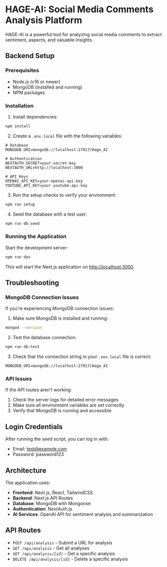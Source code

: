 # HAGE-AI: Social Media Comments Analysis Platform

HAGE-AI is a powerful tool for analyzing social media comments to extract sentiment, aspects, and valuable insights.

## Backend Setup

### Prerequisites

- Node.js (v16 or newer)
- MongoDB (installed and running)
- NPM packages

### Installation

1. Install dependencies:

```bash
npm install
```

2. Create a `.env.local` file with the following variables:

```
# Database
MONGODB_URI=mongodb://localhost:27017/Hage_AI

# Authentication
NEXTAUTH_SECRET=your-secret-key
NEXTAUTH_URL=http://localhost:3000

# API Keys
OPENAI_API_KEY=your-openai-api-key
YOUTUBE_API_KEY=your-youtube-api-key
```

3. Run the setup checks to verify your environment:

```bash
npm run setup
```

4. Seed the database with a test user:

```bash
npm run db:seed
```

### Running the Application

Start the development server:

```bash
npm run dev
```

This will start the Next.js application on [http://localhost:3000](http://localhost:3000).

## Troubleshooting

### MongoDB Connection Issues

If you're experiencing MongoDB connection issues:

1. Make sure MongoDB is installed and running:

```bash
mongod --version
```

2. Test the database connection:

```bash
npm run db:test
```

3. Check that the connection string in your `.env.local` file is correct:

```
MONGODB_URI=mongodb://localhost:27017/Hage_AI
```

### API Issues

If the API routes aren't working:

1. Check the server logs for detailed error messages
2. Make sure all environment variables are set correctly
3. Verify that MongoDB is running and accessible

## Login Credentials

After running the seed script, you can log in with:

- Email: test@example.com
- Password: password123

## Architecture

The application uses:

- **Frontend**: Next.js, React, TailwindCSS
- **Backend**: Next.js API Routes
- **Database**: MongoDB with Mongoose
- **Authentication**: NextAuth.js
- **AI Services**: OpenAI API for sentiment analysis and summarization

## API Routes

- `POST /api/analysis` - Submit a URL for analysis
- `GET /api/analysis` - Get all analyses
- `GET /api/analysis/[id]` - Get a specific analysis
- `DELETE /api/analysis/[id]` - Delete a specific analysis
